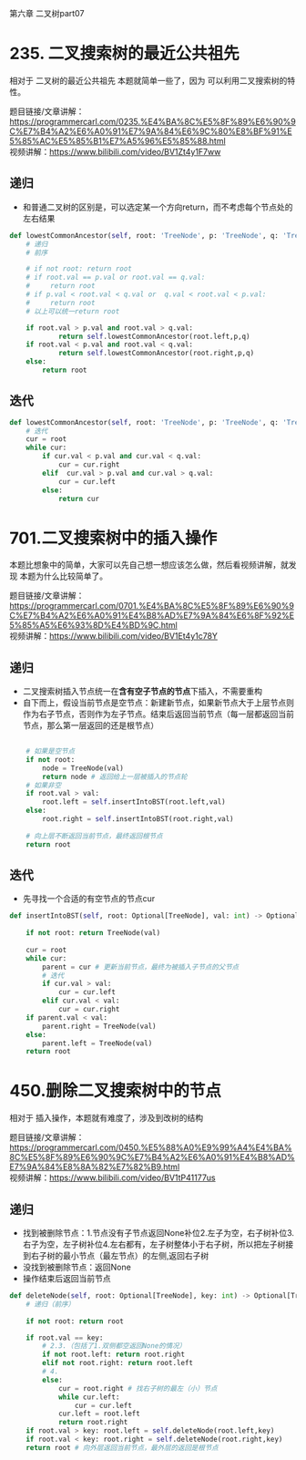 第六章 二叉树part07


# 235. 二叉搜索树的最近公共祖先 

相对于 二叉树的最近公共祖先 本题就简单一些了，因为 可以利用二叉搜索树的特性。 

题目链接/文章讲解：https://programmercarl.com/0235.%E4%BA%8C%E5%8F%89%E6%90%9C%E7%B4%A2%E6%A0%91%E7%9A%84%E6%9C%80%E8%BF%91%E5%85%AC%E5%85%B1%E7%A5%96%E5%85%88.html  
视频讲解：https://www.bilibili.com/video/BV1Zt4y1F7ww  
## 递归
- 和普通二叉树的区别是，可以选定某一个方向return，而不考虑每个节点处的左右结果

```Python
def lowestCommonAncestor(self, root: 'TreeNode', p: 'TreeNode', q: 'TreeNode') -> 'TreeNode':
    # 递归
    # 前序

    # if not root: return root
    # if root.val == p.val or root.val == q.val:
    #     return root
    # if p.val < root.val < q.val or  q.val < root.val < p.val:
    #     return root
    # 以上可以统一return root

    if root.val > p.val and root.val > q.val:
            return self.lowestCommonAncestor(root.left,p,q)
    if root.val < p.val and root.val < q.val:
            return self.lowestCommonAncestor(root.right,p,q)
    else:
        return root
```
## 迭代
```Python
def lowestCommonAncestor(self, root: 'TreeNode', p: 'TreeNode', q: 'TreeNode') -> 'TreeNode':
    # 迭代
    cur = root
    while cur:
        if cur.val < p.val and cur.val < q.val:
            cur = cur.right
        elif  cur.val > p.val and cur.val > q.val:
            cur = cur.left
        else:
            return cur
```
# 701.二叉搜索树中的插入操作  

本题比想象中的简单，大家可以先自己想一想应该怎么做，然后看视频讲解，就发现 本题为什么比较简单了。

题目链接/文章讲解：https://programmercarl.com/0701.%E4%BA%8C%E5%8F%89%E6%90%9C%E7%B4%A2%E6%A0%91%E4%B8%AD%E7%9A%84%E6%8F%92%E5%85%A5%E6%93%8D%E4%BD%9C.html  
视频讲解：https://www.bilibili.com/video/BV1Et4y1c78Y  
## 递归
- 二叉搜索树插入节点统一在**含有空子节点的节点**下插入，不需要重构
- 自下而上，假设当前节点是空节点：新建新节点，如果新节点大于上层节点则作为右子节点，否则作为左子节点。结束后返回当前节点（每一层都返回当前节点，那么第一层返回的还是根节点）
```Python
    
    # 如果是空节点
    if not root:
        node = TreeNode(val)
        return node # 返回给上一层被插入的节点轮
    # 如果非空
    if root.val > val:
        root.left = self.insertIntoBST(root.left,val)
    else:
        root.right = self.insertIntoBST(root.right,val)
    
    # 向上层不断返回当前节点，最终返回根节点
    return root
```
## 迭代
- 先寻找一个合适的有空节点的节点cur
```Python
def insertIntoBST(self, root: Optional[TreeNode], val: int) -> Optional[TreeNode]:
    
    if not root: return TreeNode(val)
    
    cur = root
    while cur:
        parent = cur # 更新当前节点，最终为被插入子节点的父节点
        # 迭代
        if cur.val > val:
            cur = cur.left
        elif cur.val < val:
            cur = cur.right
    if parent.val < val:
        parent.right = TreeNode(val)
    else:
        parent.left = TreeNode(val)
    return root
```


# 450.删除二叉搜索树中的节点  

相对于 插入操作，本题就有难度了，涉及到改树的结构 

题目链接/文章讲解：https://programmercarl.com/0450.%E5%88%A0%E9%99%A4%E4%BA%8C%E5%8F%89%E6%90%9C%E7%B4%A2%E6%A0%91%E4%B8%AD%E7%9A%84%E8%8A%82%E7%82%B9.html  
视频讲解：https://www.bilibili.com/video/BV1tP41177us 
## 递归
- 找到被删除节点：1.节点没有子节点返回None补位2.左子为空，右子树补位3.右子为空，左子树补位4.左右都有，左子树整体小于右子树，所以把左子树接到右子树的最小节点（最左节点）的左侧,返回右子树
- 没找到被删除节点：返回None
- 操作结束后返回当前节点
```Python
def deleteNode(self, root: Optional[TreeNode], key: int) -> Optional[TreeNode]:
    # 递归（前序）
    
    if not root: return root

    if root.val == key:
        # 2.3.（包括了1.双侧都空返回None的情况）
        if not root.left: return root.right
        elif not root.right: return root.left
        # 4.
        else:
            cur = root.right # 找右子树的最左（小）节点
            while cur.left:
                cur = cur.left
            cur.left = root.left
            return root.right
    if root.val > key: root.left = self.deleteNode(root.left,key)
    if root.val < key: root.right = self.deleteNode(root.right,key)
    return root # 向外层返回当前节点，最外层的返回是根节点
```



